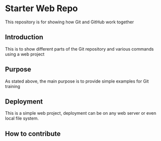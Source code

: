 # Starter Web Repo

This repository is for showing how Git and GitHub work together

## Introduction

This is to show different parts of the Git repository and various commands using a web project

## Purpose

As stated above, the main purpose is to provide simple examples for Git training

## Deployment

This is a simple web project, deployment can be on any web server or even local file system.

## How to contribute